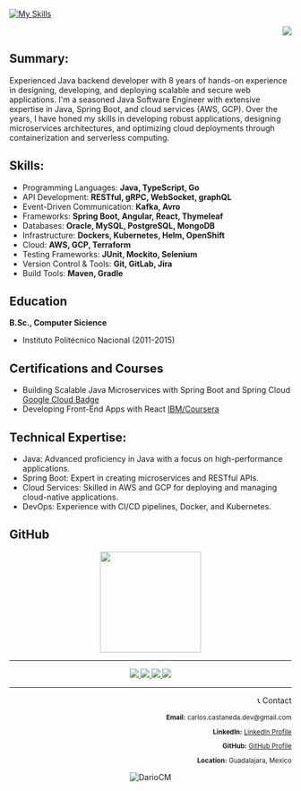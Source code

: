 [![My Skills](https://skillicons.dev/icons?i=go,java,spring,kafka,docker,kubernetes,gradle,gcp,aws&theme=dark)](https://skillicons.dev)

<p align="right">
  <a href="Resume-Carlos-Dario-Castaneda-Mendoza.pdf" target="_blank" rel="noopener noreferrer">
    <img src="https://img.shields.io/badge/Click%20to%20Download%20Resume-0FE6FA">
  </a>
</p>

## Summary:
Experienced Java backend developer with 8 years of hands-on experience in designing, developing, and deploying scalable and secure web applications. I'm a seasoned Java Software Engineer with extensive expertise in Java, Spring Boot, and cloud services (AWS, GCP). Over the years, I have honed my skills in developing robust applications, designing microservices architectures, and optimizing cloud deployments through containerization and serverless computing.

## Skills:
- Programming Languages: **Java, TypeScript, Go**
- API Development: **RESTful, gRPC, WebSocket, graphQL**
- Event-Driven Communication: **Kafka, Avro**
- Frameworks: **Spring Boot, Angular, React, Thymeleaf**
- Databases: **Oracle, MySQL, PostgreSQL, MongoDB**
- Infrastructure: **Dockers, Kubernetes, Helm, OpenShift**
- Cloud: **AWS, GCP, Terraform**
- Testing Frameworks: **JUnit, Mockito, Selenium**
- Version Control & Tools: **Git, GitLab, Jira**
- Build Tools: **Maven, Gradle**

## Education			        		
**B.Sc., Computer Sicience**
- Instituto Politécnico Nacional (2011-2015)

## Certifications and Courses 
- Building Scalable Java Microservices with Spring Boot and Spring Cloud
  [Google Cloud Badge](https://www.cloudskillsboost.google/public_profiles/9f9df24e-f0e3-44ca-ba00-58a21c93a8b2/badges/9832641)
- Developing Front-End Apps with React
  [IBM/Coursera](https://www.coursera.org/account/accomplishments/verify/T4VQNR4ECOVK?utm_product=course)

## Technical Expertise:
- Java: Advanced proficiency in Java with a focus on high-performance applications.
- Spring Boot: Expert in creating microservices and RESTful APIs.
- Cloud Services: Skilled in AWS and GCP for deploying and managing cloud-native applications.
- DevOps: Experience with CI/CD pipelines, Docker, and Kubernetes.

## GitHub
<p align="center">  
  <a href="https://github.com/DarioCM" target="_blank" rel="noopener noreferrer">  
    <img height="180em" src="https://github-readme-stats-eight-theta.vercel.app/api/top-langs/?username=DarioCM&layout=compact&langs_count=8&theme=nord"/>
  </a>
</p>




<hr>
<div class="footer border-top border-gray-light mt-5 pt-3 text-right text-gray" id="badges" align="center">  
  <small>
    <a href="https://www.linkedin.com/in/carlos-dario-castaneda-mendoza/" target="_blank" rel="noopener noreferrer">
      <img src="https://img.shields.io/badge/Linkedin-0077B5?style=for-the-badge&logo=Linkedin&logoColor=ffffff">
    </a>
    <a href="https://www.hackerrank.com/profile/dario20049" target="_blank" rel="noopener noreferrer">
      <img src="https://img.shields.io/badge/HackerRank-2EC866?style=for-the-badge&logo=HackerRank&logoColor=ffffff">
    </a>
    <a href="https://medium.com/@dario_85947" target="_blank" rel="noopener noreferrer">
      <img src="https://img.shields.io/badge/Medium-000000?style=for-the-badge&logo=Medium">
    </a>
    <a href="https://leetcode.com/u/DarioCM/" target="_blank" rel="noopener noreferrer">
      <img src="https://img.shields.io/badge/LeetCode-000000?style=for-the-badge&logo=LeetCode&logoColor=#d16c06">
    </a>    
    
  <!-- 
  <a href="https://wa.me/525585324557" title="Whatsapp" target="_blank" rel="noopener noreferrer">
    <img alt="whatsapp"  src="https://img.shields.io/badge/WhatsApp-25D366?style=for-the-badge&logo=whatsapp&logoColor=white" />
  </a>
  -->
  </small>
</div>

<!--
<hr>
<div class="footer border-top border-gray-light mt-5 pt-3 text-right text-gray" id="contact" align="right">  
<p>📞 Contact</p>
<small>
<a href="mailto:carlos.castaneda.dev@gmail.com"> <img src="https://img.shields.io/badge/Gmail-D44638?style=for-the-badge&logo=gmail&logoColor=ffffff"></a>
<a href="https://wa.me/525585324557" title="Whatsapp" target="_blank" rel="noopener noreferrer"> <img alt="whatsapp" src="https://img.shields.io/badge/WhatsApp-25D366?style=for-the-badge&logo=whatsapp&logoColor=white" /></a>
</small>
</div>
-->

<hr>
<div class="contact-info" align="right">
  <p>📞 Contact</p>
  <small>
    <p><strong>Email:</strong> carlos.castaneda.dev@gmail.com</p>
    <p><strong>LinkedIn:</strong> <a href="https://www.linkedin.com/in/carlos-dario-castaneda-mendoza/">LinkedIn Profile</a></p>
    <p><strong>GitHub:</strong> <a href="https://github.com/DarioCM">GitHub Profile</a></p>
    <p><strong>Location:</strong> Guadalajara, Mexico</p>
  </small>
</div>

 <p align="center"> <img src="https://komarev.com/ghpvc/?username=DarioCM&label=Profile%20views&color=0e75b6&style=flat" alt="DarioCM" /> </p>
 
